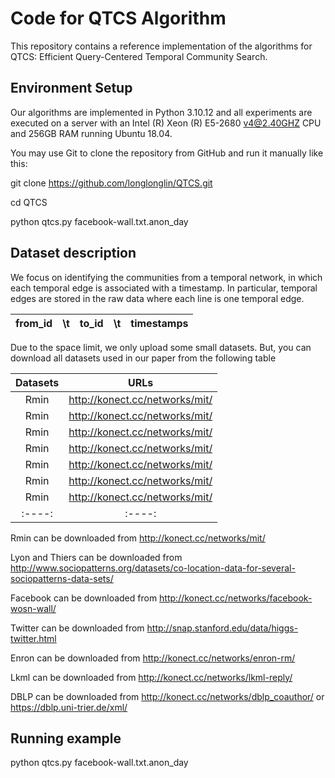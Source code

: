 # Code for QTCS Algorithm

This repository contains a reference implementation of the algorithms for QTCS: Efficient Query-Centered Temporal Community Search.


## Environment Setup

Our algorithms are implemented in Python 3.10.12 and all experiments are executed on a server with  an Intel (R) Xeon (R) E5-2680  v4@2.40GHZ  CPU and 256GB RAM running Ubuntu 18.04. 

You may use Git to clone the repository from GitHub and run it manually like this:

git clone https://github.com/longlonglin/QTCS.git

cd QTCS

python qtcs.py  facebook-wall.txt.anon_day

## Dataset description
We focus on identifying the communities from a temporal network, in which each temporal edge is associated with a timestamp. In particular, temporal edges are stored in the raw data where each line is one temporal edge.
 
| from_id | \t  | to_id    | \t  |  timestamps  |
| :----:  |:----: | :----:   |:----:   | :----: |


Due to the space limit, we only upload some small datasets. But, you can download all datasets used in our paper from the following table



| Datasets | URLs  |
| :----:  |:----: | 
| Rmin | http://konect.cc/networks/mit/|
| Rmin | http://konect.cc/networks/mit/|
| Rmin | http://konect.cc/networks/mit/|
| Rmin | http://konect.cc/networks/mit/|
| Rmin | http://konect.cc/networks/mit/|
| Rmin | http://konect.cc/networks/mit/|
| Rmin | http://konect.cc/networks/mit/|
| :----:  |:----: | 


Rmin can be downloaded from http://konect.cc/networks/mit/

Lyon and Thiers can be downloaded from http://www.sociopatterns.org/datasets/co-location-data-for-several-sociopatterns-data-sets/

Facebook can be downloaded from  http://konect.cc/networks/facebook-wosn-wall/

Twitter can be downloaded from http://snap.stanford.edu/data/higgs-twitter.html

Enron can be downloaded from http://konect.cc/networks/enron-rm/

Lkml can be downloaded from http://konect.cc/networks/lkml-reply/

DBLP can be downloaded from http://konect.cc/networks/dblp_coauthor/ or https://dblp.uni-trier.de/xml/ 

## Running example
python qtcs.py  facebook-wall.txt.anon_day





